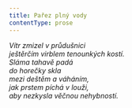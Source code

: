 ```yaml
---
title: Pařez plný vody
contentType: prose
---
```


_Vítr zmizel v průdušnici  
ještěrčím virblem tenounkých kostí.  
Sláma tahavě padá  
do horečky skla  
mezi deštěm a váháním,  
jak prstem píchá v louži,  
aby nezkysla věčnou nehybností._

